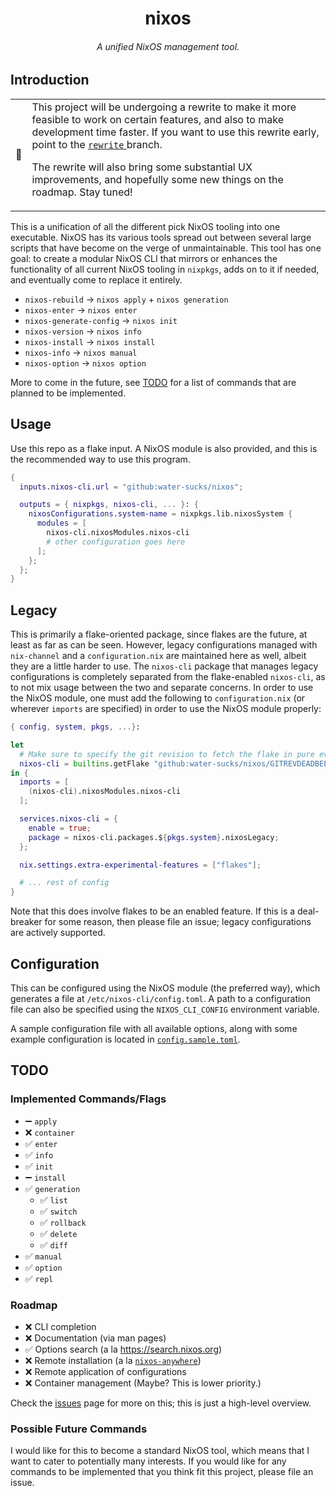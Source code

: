 <h1 align="center">nixos</h1>
<h6 align="center">A unified NixOS management tool.</h6>

## Introduction

<table class="alert-warn" align=center>
<tr>
    <td>🚨</td>
    <td>
      This project will be undergoing a rewrite to make it more feasible to
      work on certain features, and also to make development time faster.
      If you want to use this rewrite early, point to the
      <a href="https://github.com/water-sucks/nixos/tree/rewrite">
        <code>rewrite</code>
      </a> branch.
      <p>
        The rewrite will also bring some substantial UX improvements, and
        hopefully some new things on the roadmap. Stay tuned!
      </p>
    </td>
</tr>
</table>

This is a unification of all the different pick NixOS tooling into one executable.
NixOS has its various tools spread out between several large scripts that have
become on the verge of unmaintainable. This tool has one goal: to create a modular
NixOS CLI that mirrors or enhances the functionality of all current NixOS tooling in
`nixpkgs`, adds on to it if needed, and eventually come to replace it entirely.

- `nixos-rebuild` → `nixos apply` + `nixos generation`
- `nixos-enter` → `nixos enter`
- `nixos-generate-config` → `nixos init`
- `nixos-version` → `nixos info`
- `nixos-install` → `nixos install`
- `nixos-info` → `nixos manual`
- `nixos-option` → `nixos option`

More to come in the future, see [TODO](#todo) for a list of commands that are
planned to be implemented.

## Usage

Use this repo as a flake input. A NixOS module is also provided, and this is
the recommended way to use this program.

```nix
{
  inputs.nixos-cli.url = "github:water-sucks/nixos";

  outputs = { nixpkgs, nixos-cli, ... }: {
    nixosConfigurations.system-name = nixpkgs.lib.nixosSystem {
      modules = [
        nixos-cli.nixosModules.nixos-cli
        # other configuration goes here
      ];
    };
  };
}
```

## Legacy

This is primarily a flake-oriented package, since flakes are the future, at
least as far as can be seen. However, legacy configurations managed with
`nix-channel` and a `configuration.nix` are maintained here as well, albeit they
are a little harder to use. The `nixos-cli` package that manages legacy
configurations is completely separated from the flake-enabled `nixos-cli`, as
to not mix usage between the two and separate concerns. In order to use the
NixOS module, one must add the following to `configuration.nix` (or wherever
`imports` are specified) in order to use the NixOS module properly:

```nix
{ config, system, pkgs, ...}:

let
  # Make sure to specify the git revision to fetch the flake in pure eval mode.
  nixos-cli = builtins.getFlake "github:water-sucks/nixos/GITREVDEADBEEFDEADBEEF0000";
in {
  imports = [
    (nixos-cli).nixosModules.nixos-cli
  ];

  services.nixos-cli = {
    enable = true;
    package = nixos-cli.packages.${pkgs.system}.nixosLegacy;
  };

  nix.settings.extra-experimental-features = ["flakes"];

  # ... rest of config
}
```

Note that this does involve flakes to be an enabled feature. If this is a
deal-breaker for some reason, then please file an issue; legacy configurations
are actively supported.

## Configuration

This can be configured using the NixOS module (the preferred way), which
generates a file at `/etc/nixos-cli/config.toml`. A path to a configuration
file can also be specified using the `NIXOS_CLI_CONFIG` environment variable.

A sample configuration file with all available options, along with some example
configuration is located in [`config.sample.toml`](./config.sample.toml).

## TODO

### Implemented Commands/Flags

- ➖ `apply`
- ❌ `container`
- ✅ `enter`
- ✅ `info`
- ✅ `init`
- ➖ `install`
- ✅ `generation`
  - ✅ `list`
  - ✅ `switch`
  - ✅ `rollback`
  - ✅ `delete`
  - ✅ `diff`
- ✅ `manual`
- ✅ `option`
- ✅ `repl`

### Roadmap

- ❌ CLI completion
- ❌ Documentation (via man pages)
- ✅ Options search (a la https://search.nixos.org)
- ❌ Remote installation (a la [`nixos-anywhere`](https;//github.com/numtide/nixos-anywhere))
- ❌ Remote application of configurations
- ❌ Container management (Maybe? This is lower priority.)

Check the [issues](https://github.com/water-sucks/nixos/issues) page for more on
this; this is just a high-level overview.

### Possible Future Commands

I would like for this to become a standard NixOS tool, which means that I want
to cater to potentially many interests. If you would like for any commands
to be implemented that you think fit this project, please file an issue.
